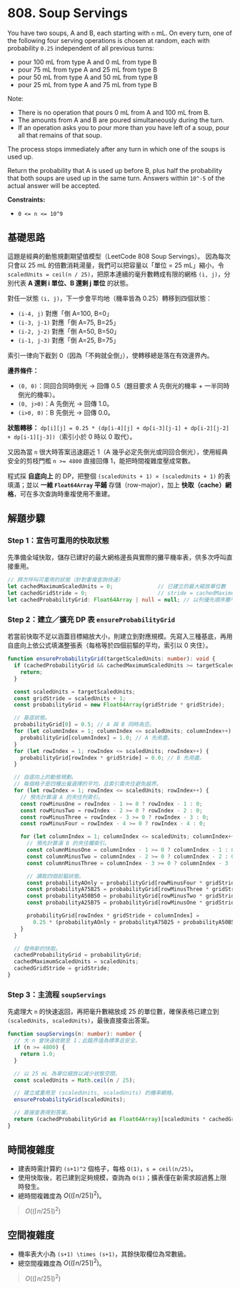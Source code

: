 # 808. Soup Servings

You have two soups, A and B, each starting with `n` mL. 
On every turn, one of the following four serving operations is chosen at random, each with probability `0.25` independent of all previous turns:

- pour 100 mL from type A and 0 mL from type B
- pour 75 mL from type A and 25 mL from type B
- pour 50 mL from type A and 50 mL from type B
- pour 25 mL from type A and 75 mL from type B

Note:

- There is no operation that pours 0 mL from A and 100 mL from B.
- The amounts from A and B are poured simultaneously during the turn.
- If an operation asks you to pour more than you have left of a soup, pour all that remains of that soup.

The process stops immediately after any turn in which one of the soups is used up.

Return the probability that A is used up before B, plus half the probability that both soups are used up in the same turn. 
Answers within `10^-5` of the actual answer will be accepted.

**Constraints:**

- `0 <= n <= 10^9`

## 基礎思路

這題是經典的動態規劃期望值模型（LeetCode 808 Soup Servings）。
因為每次只會以 25 mL 的倍數消耗湯量，我們可以把容量以「單位 = 25 mL」縮小，令 `scaledUnits = ceil(n / 25)`，把原本連續的毫升數轉成有限的網格 `(i, j)`，分別代表 **A 還剩 i 單位、B 還剩 j 單位** 的狀態。

對任一狀態 `(i, j)`，下一步會平均地（機率皆為 0.25）轉移到四個狀態：

- `(i-4, j)`      對應「倒 A=100, B=0」
- `(i-3, j-1)`    對應「倒 A=75,  B=25」
- `(i-2, j-2)`    對應「倒 A=50,  B=50」
- `(i-1, j-3)`    對應「倒 A=25,  B=75」

索引一律向下截到 0（因為「不夠就全倒」），使轉移總是落在有效邊界內。

**邊界條件：**

* `(0, 0)`：同回合同時倒光 → 回傳 0.5（題目要求 A 先倒光的機率 + 一半同時倒光的機率）。
* `(0, j>0)`：A 先倒光 → 回傳 1.0。
* `(i>0, 0)`：B 先倒光 → 回傳 0.0。

**狀態轉移：**
`dp[i][j] = 0.25 * (dp[i-4][j] + dp[i-3][j-1] + dp[i-2][j-2] + dp[i-1][j-3])`（索引小於 0 時以 0 取代）。

又因為當 `n` 很大時答案迅速趨近 1（A 幾乎必定先倒光或同回合倒光），使用經典安全的剪枝門檻 `n >= 4800` 直接回傳 1，能把時間複雜度壓成常數。

程式採 **自底向上** 的 DP，把整個 `(scaledUnits + 1) × (scaledUnits + 1)` 的表填滿；並以 **一維 `Float64Array` 平鋪** 存儲（row-major），加上 **快取（cache）網格**，可在多次查詢時重複使用不重建。

## 解題步驟

### Step 1：宣告可重用的快取狀態

先準備全域快取，儲存已建好的最大網格邊長與實際的攤平機率表，供多次呼叫直接重用。

```typescript
// 跨次呼叫可重用的狀態（針對重複查詢快速）
let cachedMaximumScaledUnits = 0;              // 已建立的最大縮放單位數
let cachedGridStride = 0;                      // stride = cachedMaximumScaledUnits + 1
let cachedProbabilityGrid: Float64Array | null = null; // 以列優先順序攤平成一維的網格
```

### Step 2：建立／擴充 DP 表 `ensureProbabilityGrid`

若當前快取不足以涵蓋目標縮放大小，則建立到對應規模。先寫入三種基底，再用自底向上依公式填滿整張表（每格等於四個前驅的平均，索引以 0 夾住）。

```typescript
function ensureProbabilityGrid(targetScaledUnits: number): void {
  if (cachedProbabilityGrid && cachedMaximumScaledUnits >= targetScaledUnits) {
    return;
  }

  const scaledUnits = targetScaledUnits;
  const gridStride = scaledUnits + 1;
  const probabilityGrid = new Float64Array(gridStride * gridStride);

  // 基底狀態。
  probabilityGrid[0] = 0.5; // A 與 B 同時為空。
  for (let columnIndex = 1; columnIndex <= scaledUnits; columnIndex++) {
    probabilityGrid[columnIndex] = 1.0; // A 先用盡。
  }
  for (let rowIndex = 1; rowIndex <= scaledUnits; rowIndex++) {
    probabilityGrid[rowIndex * gridStride] = 0.0; // B 先用盡。
  }

  // 自底向上的動態規劃。
  // 每個格子是四種出餐選擇的平均，且索引需夾住避免越界。
  for (let rowIndex = 1; rowIndex <= scaledUnits; rowIndex++) {
    // 預先計算湯 A 的夾住列索引。
    const rowMinusOne = rowIndex - 1 >= 0 ? rowIndex - 1 : 0;
    const rowMinusTwo = rowIndex - 2 >= 0 ? rowIndex - 2 : 0;
    const rowMinusThree = rowIndex - 3 >= 0 ? rowIndex - 3 : 0;
    const rowMinusFour = rowIndex - 4 >= 0 ? rowIndex - 4 : 0;

    for (let columnIndex = 1; columnIndex <= scaledUnits; columnIndex++) {
      // 預先計算湯 B 的夾住欄索引。
      const columnMinusOne = columnIndex - 1 >= 0 ? columnIndex - 1 : 0;
      const columnMinusTwo = columnIndex - 2 >= 0 ? columnIndex - 2 : 0;
      const columnMinusThree = columnIndex - 3 >= 0 ? columnIndex - 3 : 0;

      // 讀取四個前驅狀態。
      const probabilityAOnly = probabilityGrid[rowMinusFour * gridStride + columnIndex];
      const probabilityA75B25 = probabilityGrid[rowMinusThree * gridStride + columnMinusOne];
      const probabilityA50B50 = probabilityGrid[rowMinusTwo * gridStride + columnMinusTwo];
      const probabilityA25B75 = probabilityGrid[rowMinusOne * gridStride + columnMinusThree];

      probabilityGrid[rowIndex * gridStride + columnIndex] =
        0.25 * (probabilityAOnly + probabilityA75B25 + probabilityA50B50 + probabilityA25B75);
    }
  }

  // 發佈新的快取。
  cachedProbabilityGrid = probabilityGrid;
  cachedMaximumScaledUnits = scaledUnits;
  cachedGridStride = gridStride;
}
```

### Step 3：主流程 `soupServings`

先處理大 `n` 的快速返回，再把毫升數縮放成 25 的單位數，確保表格已建立到 `(scaledUnits, scaledUnits)`，最後直接查出答案。

```typescript
function soupServings(n: number): number {
  // 大 n 會快速收斂至 1；此臨界值為標準且安全。
  if (n >= 4800) {
    return 1.0;
  }

  // 以 25 mL 為單位縮放以減少狀態空間。
  const scaledUnits = Math.ceil(n / 25);

  // 建立或重用至 (scaledUnits, scaledUnits) 的機率網格。
  ensureProbabilityGrid(scaledUnits);

  // 直接查表得到答案。
  return (cachedProbabilityGrid as Float64Array)[scaledUnits * cachedGridStride + scaledUnits];
}
```

## 時間複雜度

- 建表時需計算約 `(s+1)^2` 個格子，每格 `O(1)`，`s = ceil(n/25)`。
- 使用快取後，若已建到足夠規模，查詢為 `O(1)`；擴表僅在新需求超過舊上限時發生。
- 總時間複雜度為 $O((\lceil n/25\rceil)^2)$。

> $O((\lceil n/25\rceil)^2)$

## 空間複雜度

- 機率表大小為 `(s+1) \times (s+1)`，其餘快取欄位為常數級。
- 總空間複雜度為 $O((\lceil n/25\rceil)^2)$。

> $O((\lceil n/25\rceil)^2)$
